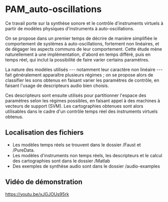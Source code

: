 # PAM_auto-oscillations

Ce travail porte sur la synthèse sonore et le contrôle d'instruments virtuels à partir de modèles physiques d'instruments à auto-oscillations.

On se propose dans un premier temps de décrire de manière simplifiée le comportement de systèmes à auto-oscillations, fortement non linéaires, et de dégager les aspects communs de leur comportement. Cette étude mène naturellement à une implémentation, d'abord en temps différé, puis en temps réel, qui inclut la possibilité de faire varier certains paramètres.

La nature des modèles utilisés --- notamment leur caractère non linéaire --- fait généralement apparaître plusieurs régimes ; on se propose alors de classifier les sons obtenus en faisant varier les paramètres de contrôle, en faisant l'usage de descripteurs audio bien choisis.

Ces descripteurs sont ensuite utilisés pour partitionner l'espace des paramètres selon les régimes possibles, en faisant appel à des machines à vecteurs de support (SVM). Les cartographies obtenues sont alors utilisables dans le cadre d'un contrôle temps réel des instruments virtuels obtenus.

## Localisation des fichiers

- Les modèles temps réels se trouvent dans le dossier /Faust et /PureData.
- Les modèles d'instruments non temps réels, les descripteurs et le calcul des cartographies sont dans le dossier /Matlab
- Des exemples de synthèse audio sont dans le dossier /audio-examples

## Vidéo de démonstration

https://youtu.be/xJGJOUs95rk
